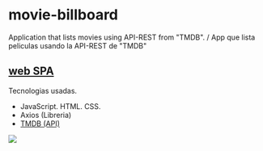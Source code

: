 # movie-billboard
Application that lists movies using API-REST from "TMDB". / App que lista peliculas usando la API-REST de "TMDB"
## [web SPA](https://movie-billboard.netlify.app/)
Tecnologias usadas.
- JavaScript. HTML. CSS.
- Axios (Libreria)
- [TMDB (API)](https://www.themoviedb.org/)

![](styles/moviebillboard.gif)